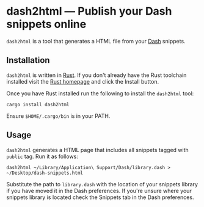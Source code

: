 # dash2html — Publish your Dash snippets online

`dash2html` is a tool that generates a HTML file from your [Dash] snippets.

## Installation

`dash2html` is written in [Rust]. If you don't already have the Rust toolchain
installed visit the [Rust homepage][Rust] and click the Install button.

Once you have Rust installed run the following to install the `dash2html` tool:

    cargo install dash2html

Ensure `$HOME/.cargo/bin` is in your PATH.

## Usage

`dash2html` generates a HTML page that includes all snippets tagged with
`public` tag. Run it as follows:

    dash2html ~/Library/Application\ Support/Dash/library.dash > ~/Desktop/dash-snippets.html

Substitute the path to `library.dash` with the location of your snippets
library if you have moved it in the Dash preferences. If you're unsure where
your snippets library is located check the Snippets tab in the Dash
preferences.

[Dash]: https://kapeli.com/dash
[Rust]: https://www.rust-lang.org
